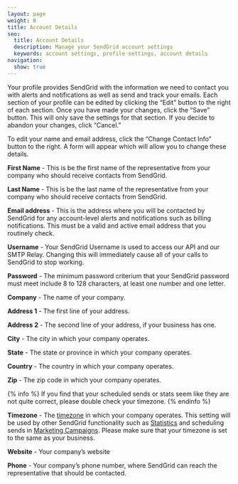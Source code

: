 ```yaml
---
layout: page
weight: 0
title: Account Details
seo:
  title: Account Details
  description: Manage your SendGrid account settings
  keywords: account settings, profile settings, account details
navigation:
  show: true
---
```


Your profile provides SendGrid with the information we need to contact you with alerts and notifications as well as send and track your emails. Each section of your profile can be edited by clicking the “Edit” button to the right of each section. Once you have made your changes, click the “Save” button. This will only save the settings for that section. If you decide to abandon your changes, click “Cancel.”

To edit your name and email address, click the “Change Contact Info” button to the right. A form will appear which will allow you to change these details.

**First Name** - This is be the first name of the representative from your company who should receive contacts from SendGrid.

**Last Name** - This is be the last name of the representative from your company who should receive contacts from SendGrid.

**Email address** - This is the address where you will be contacted by SendGrid for any account-level alerts and notifications such as billing notifications. This must be a valid and active email address that you routinely check.

**Username** - Your SendGrid Username is used to access our API and our SMTP Relay. Changing this will immediately cause all of your calls to SendGrid to stop working.

**Password** -  The minimum password criterium that your SendGrid password must meet include 8 to 128 characters, at least one number and one letter. 

**Company** - The name of your company.

**Address 1** - The first line of your address.

**Address 2** - The second line of your address, if your business has one.

**City** - The city in which your company operates.

**State** - The state or province in which your company operates.

**Country** - The country in which your company operates.

**Zip** - The zip code in which your company operates.

{% info %}
If you find that your scheduled sends or stats seem like they are not quite correct, please double check your timezone.
{% endinfo %}

**Timezone** - The [timezone]({{root_url}}/Glossary/timezone.html) in which your company operates. This setting will be used by other SendGrid functionality such as [Statistics]({{root_url}}/help-support/analytics-and-reporting/index.html) and scheduling sends in [Marketing Campaigns]({{root_url}}/help-support/getting-started/how-to-send-email.html). Please make sure that your timezone is set to the same as your business.

**Website** - Your company’s website

**Phone** - Your company’s phone number, where SendGrid can reach the representative that should be contacted.
